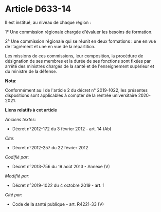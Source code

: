 # Article D633-14

Il est institué, au niveau de chaque région :

1° Une commission régionale chargée d'évaluer les besoins de formation.

2° Une commission régionale qui se réunit en deux formations : une en vue de l'agrément et une en vue de la répartition.

Les missions de ces commissions, leur composition, la procédure de désignation de ses membres et la durée de ses fonctions
sont fixées par arrêté des ministres chargés de la santé et de l'enseignement supérieur et du ministre de la défense.

**Nota:**

Conformément au I de l'article 2 du décret n° 2019-1022, les présentes dispositions sont applicables à compter de la rentrée
universitaire 2020-2021.

**Liens relatifs à cet article**

_Anciens textes_:

  - Décret n°2012-172 du 3 février 2012 - art. 14 (Ab)

_Cite_:

  - Décret n°2012-257 du 22 février 2012

_Codifié par_:

  - Décret n°2013-756 du 19 août 2013 -  Annexe (V)

_Modifié par_:

  - Décret n°2019-1022 du 4 octobre 2019 - art. 1

_Cité par_:

  - Code de la santé publique - art. R4221-33 (V)
